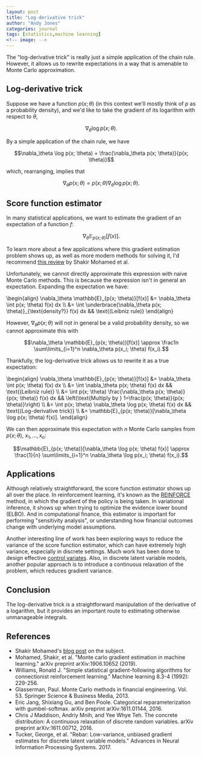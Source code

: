 ```yaml
---
layout: post
title: "Log-derivative trick"
author: "Andy Jones"
categories: journal
tags: [statistics,machine learning]
<!-- image: -->
---
```



The "log-derivative trick" is really just a simple application of the chain rule. However, it allows us to rewrite expectations in a way that is amenable to Monte Carlo approximation.

## Log-derivative trick

Suppose we have a function $p(x; \theta)$ (in this context we'll mostly think of $p$ as a probability density), and we'd like to take the gradient of its logarithm with respect to $\theta$,

$$\nabla_\theta \log p(x; \theta).$$

By a simple application of the chain rule, we have

$$\nabla_\theta \log p(x; \theta) = \frac{\nabla_\theta p(x; \theta)}{p(x; \theta)}$$

which, rearranging, implies that

$$\nabla_\theta p(x; \theta) = p(x; \theta) \nabla_\theta \log p(x; \theta).$$

## Score function estimator

In many statistical applications, we want to estimate the gradient of an expectation of a function $f$:

$$\nabla_\theta \mathbb{E}_{p(x; \theta)}[f(x)].$$

To learn more about a few applications where this gradient estimation problem shows up, as well as more modern methods for solving it, I'd recommend [this review](https://arxiv.org/abs/1906.10652) by Shakir Mohamed et al. 

Unfortunately, we cannot directly approximate this expression with naive Monte Carlo methods. This is because the expression isn't in general an expectation. Expanding the expectation we have:

\begin{align} \nabla_\theta \mathbb{E}\_{p(x; \theta)}[f(x)] &= \nabla_\theta \int p(x; \theta) f(x)  dx \\\ &= \int \underbrace{\nabla_\theta p(x; \theta)}_{\text{density?}} f(x)  dx && \text{(Leibniz rule)} \end{align}

However, $\nabla_\theta p(x; \theta)$ will not in general be a valid probability density, so we cannot approximate this with

$$\nabla_\theta \mathbb{E}_{p(x; \theta)}[f(x)] \approx \frac1n \sum\limits_{i=1}^n \nabla_\theta p(x_i; \theta) f(x_i).$$

Thankfully, the log-derivative trick allows us to rewrite it as a true expectation:

\begin{align} \nabla_\theta \mathbb{E}\_{p(x; \theta)}[f(x)] &= \nabla_\theta \int p(x; \theta) f(x)  dx \\\ &= \int \nabla_\theta p(x; \theta) f(x)  dx && \text{(Leibniz rule)} \\\ &= \int p(x; \theta) \frac{\nabla_\theta  p(x; \theta)}{p(x; \theta)}  f(x) dx && \left(\text{Multiply by } 1=\frac{p(x; \theta)}{p(x; \theta)}\right) \\\ &= \int p(x; \theta) \nabla_\theta \log  p(x; \theta)  f(x) dx  && \text{(Log-derivative trick)} \\\ &= \mathbb{E}\_{p(x; \theta)}[\nabla_\theta \log  p(x; \theta)  f(x)]. \end{align}

We can then approximate this expectation with $n$ Monte Carlo samples from $p(x; \theta)$, $x_1, \dots, x_n$:

$$\mathbb{E}_{p(x; \theta)}[\nabla_\theta \log  p(x; \theta)  f(x)] \approx \frac{1}{n} \sum\limits_{i=1}^n \nabla_\theta \log  p(x_i; \theta)  f(x_i).$$

## Applications

Although relatively straightforward, the score function estimator shows up all over the place. In reinforcement learning, it's known as the [REINFORCE](https://link.springer.com/article/10.1007/BF00992696) method, in which the gradient of the policy is being taken. In variational inference, it shows up when trying to optimize the evidence lower bound (ELBO). And in computational finance, this estimator is important for performing "sensitivity analysis", or understanding how financial outcomes change with underlying model assumptions.

Another interesting line of work has been exploring ways to reduce the variance of the score function estimator, which can have extremely high variance, especially in discrete settings. Much work has been done to design effective [control variates](https://andrewcharlesjones.github.io/posts/2020/02/controlvariates/). Also, in discrete latent variable models, another popular approach is to introduce a continuous relaxation of the problem, which reduces gradient variance.

## Conclusion

The log-derivative trick is a straightforward manipulation of the derivative of a logarithm, but it provides an important route to estimating otherwise unmanageable integrals.

## References

- Shakir Mohamed's [blog post](http://blog.shakirm.com/2015/11/machine-learning-trick-of-the-day-5-log-derivative-trick/) on the subject.
- Mohamed, Shakir, et al. "Monte carlo gradient estimation in machine learning." arXiv preprint arXiv:1906.10652 (2019).
- Williams, Ronald J. "Simple statistical gradient-following algorithms for connectionist reinforcement learning." Machine learning 8.3-4 (1992): 229-256.
- Glasserman, Paul. Monte Carlo methods in financial engineering. Vol. 53. Springer Science & Business Media, 2013.
- Eric Jang, Shixiang Gu, and Ben Poole. Categorical reparameterization with gumbel-softmax. arXiv
preprint arXiv:1611.01144, 2016.
- Chris J Maddison, Andriy Mnih, and Yee Whye Teh. The concrete distribution: A continuous
relaxation of discrete random variables. arXiv preprint arXiv:1611.00712, 2016.
- Tucker, George, et al. "Rebar: Low-variance, unbiased gradient estimates for discrete latent variable models." Advances in Neural Information Processing Systems. 2017.

